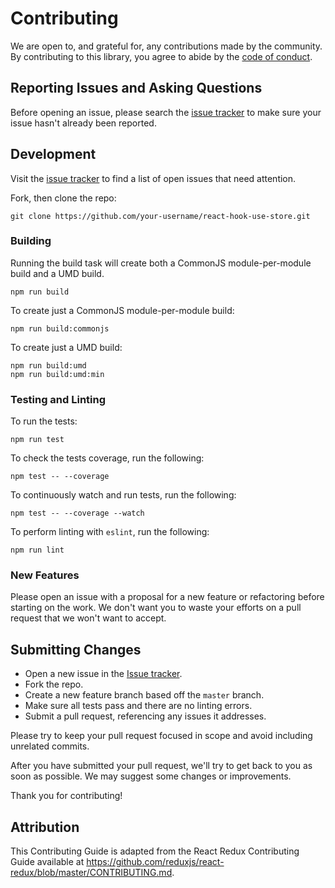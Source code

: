 # Contributing

We are open to, and grateful for, any contributions made by the community. By
contributing to this library, you agree to abide by the
[code of conduct](https://github.com/slergberg/react-hook-use-store/blob/master/CODE_OF_CONDUCT.md).

## Reporting Issues and Asking Questions

Before opening an issue, please search the
[issue tracker](https://github.com/slergberg/react-hook-use-store/issues)
to make sure your issue hasn't already been reported.

## Development

Visit the
[issue tracker](https://github.com/slergberg/react-hook-use-store/issues)
to find a list of open issues that need attention.

Fork, then clone the repo:

```
git clone https://github.com/your-username/react-hook-use-store.git
```

### Building

Running the build task will create both a CommonJS module-per-module build and a
UMD build.

```
npm run build
```

To create just a CommonJS module-per-module build:

```
npm run build:commonjs
```

To create just a UMD build:

```
npm run build:umd
npm run build:umd:min
```

### Testing and Linting

To run the tests:

```
npm run test
```

To check the tests coverage, run the following:

```
npm test -- --coverage
```

To continuously watch and run tests, run the following:

```
npm test -- --coverage --watch
```

To perform linting with `eslint`, run the following:

```
npm run lint
```

### New Features

Please open an issue with a proposal for a new feature or refactoring before
starting on the work. We don't want you to waste your efforts on a pull request
that we won't want to accept.

## Submitting Changes

- Open a new issue in the
  [Issue tracker](https://github.com/slergberg/react-hook-use-store/issues).
- Fork the repo.
- Create a new feature branch based off the `master` branch.
- Make sure all tests pass and there are no linting errors.
- Submit a pull request, referencing any issues it addresses.

Please try to keep your pull request focused in scope and avoid including
unrelated commits.

After you have submitted your pull request, we'll try to get back to you as soon
as possible. We may suggest some changes or improvements.

Thank you for contributing!

## Attribution

This Contributing Guide is adapted from the React Redux Contributing Guide
available at
https://github.com/reduxjs/react-redux/blob/master/CONTRIBUTING.md.
